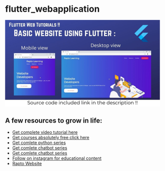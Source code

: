 # flutter_webapplication

![Image of rapto](https://raw.githubusercontent.com/raptogit/flutter-web-basics/master/Desktop%20view%20(1).jpg)

## A few resources to grow in life:

- [Get complete video tutorial here ]()
- [Get courses absolutely free click here](https://t.me/raptolearning)
- [Get comlete python series](https://www.youtube.com/playlist?list=PL2-VmUmSx8UBMMfF3BAQWKxbFn3vF0n1b)
- [Get comlete chatbot series](https://www.youtube.com/watch?v=vZLH0k3jWUI&list=PL2-VmUmSx8UANqRf44hdMdNDtDCQL7eVp)
- [Get comlete chatbot series](https://www.youtube.com/watch?v=vZLH0k3jWUI&list=PL2-VmUmSx8UANqRf44hdMdNDtDCQL7eVp)
- [Follow on instagram for educational content](https://instagram.com/raptolearning?igshid=1wyoklt7hwfrg)
- [Rapto Website](https://rapto.in/)


